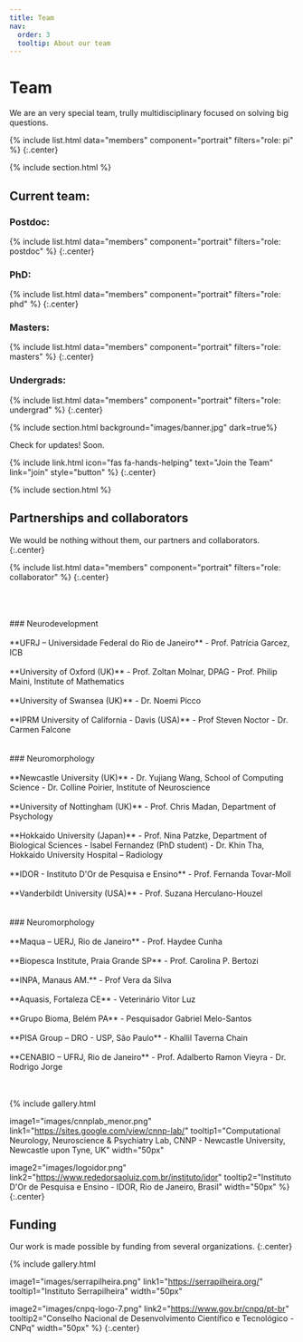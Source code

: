 ```yaml
---
title: Team
nav:
  order: 3
  tooltip: About our team
---
```


# <i class="fas fa-users"></i>Team

We are an very special team, trully multidisciplinary focused on solving big questions.

{%
  include list.html
  data="members"
  component="portrait"
  filters="role: pi"
%}
{:.center}

{% include section.html %}
## Current team:
### Postdoc:
{%
  include list.html
  data="members"
  component="portrait"
  filters="role: postdoc"
%}
{:.center}

### PhD:
{%
  include list.html
  data="members"
  component="portrait"
  filters="role: phd"
%}
{:.center}

### Masters:
{%
  include list.html
  data="members"
  component="portrait"
  filters="role: masters"
%}
{:.center}

### Undergrads:
{%
  include list.html
  data="members"
  component="portrait"
  filters="role: undergrad"
%}
{:.center}

{% include section.html background="images/banner.jpg" dark=true%}

Check for updates! Soon.

{%
  include link.html
  icon="fas fa-hands-helping"
  text="Join the Team"
  link="join"
  style="button"
%}
{:.center}

{% include section.html %}

## Partnerships and collaborators
We would be nothing without them, our partners and collaborators.
{:.center}

{%
  include list.html
  data="members"
  component="portrait"
  filters="role: collaborator"
%}
{:.center}

<br>
<br>
<br>
### Neurodevelopment
<br>
<br>
**UFRJ – Universidade Federal do Rio de Janeiro**
- Prof. Patrícia Garcez, ICB
<br>
<br>
**University of Oxford (UK)**
- Prof. Zoltan Molnar, DPAG
- Prof. Philip Maini, Institute of Mathematics
<br>
<br>
**University of Swansea (UK)**
- Dr. Noemi Picco
<br>
<br>
**IPRM University of California - Davis (USA)**
- Prof Steven Noctor
- Dr. Carmen Falcone
<br>
<br>
<br>
### Neuromorphology
<br>
<br>
**Newcastle University (UK)**
- Dr. Yujiang Wang, School of Computing Science
- Dr. Colline Poirier, Institute of Neuroscience
<br>
<br>
**University of Nottingham (UK)**
- Prof. Chris Madan, Department of Psychology
<br>
<br>
**Hokkaido University (Japan)**
- Prof. Nina Patzke, Department of Biological Sciences
- Isabel Fernandez (PhD student)
- Dr. Khin Tha, Hokkaido University Hospital – Radiology
<br>
<br>
**IDOR - Instituto D'Or de Pesquisa e Ensino**
- Prof. Fernanda Tovar-Moll
<br>
<br>
**Vanderbildt University (USA)**
- Prof. Suzana Herculano-Houzel
<br>
<br>
<br>
### Neuromorphology
<br>
<br>
**Maqua – UERJ, Rio de Janeiro**
- Prof. Haydee Cunha
<br>
<br>
**Biopesca Institute, Praia Grande SP**
- Prof. Carolina P. Bertozi
<br>
<br>
**INPA, Manaus AM.**
- Prof Vera da Silva
<br>
<br>
**Aquasis, Fortaleza CE**
- Veterinário Vitor Luz
<br>
<br>
**Grupo Bioma, Belém PA**
- Pesquisador Gabriel Melo-Santos
<br>
<br>
**PISA Group – DRO - USP, São Paulo**
- Khallil Taverna Chain
<br>
<br>
**CENABIO – UFRJ, Rio de Janeiro**
- Prof. Adalberto Ramon Vieyra
- Dr. Rodrigo Jorge
<br>
<br>
<br>

{%
  include gallery.html
  
  image1="images/cnnplab_menor.png"
  link1="https://sites.google.com/view/cnnp-lab/"
  tooltip1="Computational Neurology, Neuroscience & Psychiatry Lab, CNNP - Newcastle University, Newcastle upon Tyne, UK"
  width="50px"
  
  image2="images/logoidor.png"
  link2="https://www.rededorsaoluiz.com.br/instituto/idor"
  tooltip2="Instituto D'Or de Pesquisa e Ensino - IDOR, Rio de Janeiro, Brasil"
  width="50px"
%}
{:.center}

## Funding

Our work is made possible by funding from several organizations.
{:.center}

{%
  include gallery.html

  image1="images/serrapilheira.png"
  link1="https://serrapilheira.org/"
  tooltip1="Instituto Serrapilheira"
  width="50px"

  image2="images/cnpq-logo-7.png"
  link2="https://www.gov.br/cnpq/pt-br"
  tooltip2="Conselho Nacional de Desenvolvimento Científico e Tecnológico - CNPq"
  width="50px"
%}
{:.center}
